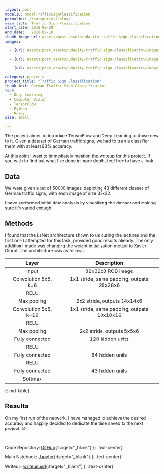 ```yaml
---
layout: post
modalID: modalTrafficSignClassification
permalink: /:categories/:slug/
main_title: Traffic Sign Classification
start_date: 2018-08-29
end_date:   2018-09-10
thumb_image_url: assets/post_assets/udacity-traffic-sign-classification/images/compressed/sample_signs.png
images:

  - {url: assets/post_assets/udacity-traffic-sign-classification/images/compressed/unsample_signs.png, caption: "A sample of the dataset. This has shown me that there are more than one image of the same sign and prompted me to shuffle the results before visualisation, to make sure a diverse enough sample is available.", id: unsample_signs}

  - {url: assets/post_assets/udacity-traffic-sign-classification/images/compressed/sample_signs.png, caption: "A shuffle sample of the dataset.", id: sample_signs}

  - {url: assets/post_assets/udacity-traffic-sign-classification/images/compressed/my_signs.png, caption: "The signs I found online, used to validate the network", id: my_signs}

category: projects
project_title: "Traffic Sign Classification"
thumb_text: German Traffic Sign Classification
tech:
  - Deep Learning
  - Computer Vision
  - TensorFlow
  - Python
  - Numpy
size: small

---
```


<div class="post-content-markdown">

The project aimed to introduce TensorFlow and Deep Learning to those new to it.
Given a dataset of German traffic signs, we had to train a classifier them with at least 93% accuracy.

At this point I want to immediately mention the [writeup for this project](https://github.com/LinasKo/CarND-Advanced-Lane-Lines/blob/master/writeup.md). If you wish to find out what I've done in more depth, feel free to have a look.

## Data

We were given a set of 50000 images, depicting 43 different classes of German traffic signs, with each image of size 32x32.

I have performed initial data analysis by visualising the dataset and making sure it's varied enough.

## Methods

I found that the LeNet architecture shown to us during the lectures and the first one I attempted for this task, provided good results already. The only addition I made was changing the weight initialization metjod to Xavier-Glorot. The architecture was as follows:

| Layer         		|     Description	        					|
|:---------------------:|:---------------------------------------------:|
| Input         		| 32x32x3 RGB image   							|
| Convolution 5x5, k=6  | 1x1 stride, same padding, outputs 28x28x6 	|
| RELU					|												|
| Max pooling	      	| 2x2 stride, outputs 14x14x6 				    |
| Convolution 5x5, k=16 | 1x1 stride, same padding, outputs 10x10x16 	|
| RELU					|												|
| Max pooling	      	| 2x2 stride, outputs 5x5x6 				    |
| Fully connected       | 120 hidden units								|
| RELU					|												|
| Fully connected       | 84 hidden units								|
| RELU					|												|
| Fully connected       | 43 hidden units								|
| Softmax				|             									|
{:.md-table}

## Results

On my first run of the network, I have managed to achieve the desired accuracy and happily decided to dedicate the time saved to the next project. 😊

<br>

Code Repository: [GitHub](https://github.com/LinasKo/CarND-Traffic-Sign-Classifier-Project){:target="_blank"}
{: .text-center}

Main Notebook: [Jupyter](https://github.com/LinasKo/CarND-Traffic-Sign-Classifier-Project/blob/master/notebooks/Traffic_Sign_Classifier.ipynb){:target="_blank"}
{: .text-center}

Writeup: [writeup.md](https://github.com/LinasKo/CarND-Traffic-Sign-Classifier-Project/blob/master/writeup.md){:target="_blank"}
{: .text-center}

</div>
